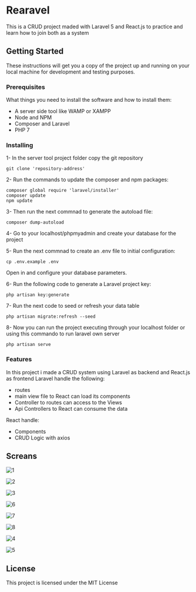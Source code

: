 # Rearavel
This is a CRUD project maded with Laravel 5 and React.js to practice and learn how to join both as a system 

## Getting Started

These instructions will get you a copy of the project up and running on your local machine for development and testing purposes.

### Prerequisites
What things you need to install the software and how to install them:
- A server side tool like WAMP or XAMPP
- Node and NPM
- Composer and Laravel
- PHP 7

### Installing
1- In the server tool project folder copy the git repository
```
git clone 'repository-address'
```
2- Run the commands to update the composer and npm packages:
```
composer global require 'laravel/installer'
composer update
npm update
``` 
3- Then run the next commnad to generate the autoload file:
```
composer dump-autoload
```
4- Go to your localhost/phpmyadmin and create your database for the project

5- Run the next commnad to create an .env file to initial configuration:
```
cp .env.example .env
```
Open in and configure your database parameters.

6- Run the following code to generate a Laravel project key:
```
php artisan key:generate
```

7- Run the next code to seed or refresh your data table
```
php artisan migrate:refresh --seed
```

8- Now you can run the project executing through your localhost folder or using this commando to run laravel own server
```
php artisan serve
```


### Features
In this project i made a CRUD system using Laravel as backend and React.js as frontend
Laravel handle the following:
- routes
- main view file to React can load its components
- Controller to routes can access to the Views
- Api Controllers to React can consume the data

React handle:
- Components
- CRUD Logic with axios

## Screans

![1](https://user-images.githubusercontent.com/18740032/40325577-e6173a66-5d01-11e8-9f03-4c2a655c09ea.JPG)

![2](https://user-images.githubusercontent.com/18740032/40325640-33c5e5d2-5d02-11e8-8d54-441214ff2981.JPG)

![3](https://user-images.githubusercontent.com/18740032/40325651-3e4091e2-5d02-11e8-997f-d06c47467786.JPG)

![6](https://user-images.githubusercontent.com/18740032/40325677-4fa3bac2-5d02-11e8-84af-8cc4fab6b120.JPG)

![7](https://user-images.githubusercontent.com/18740032/40325678-4fc1325a-5d02-11e8-9851-a18866a8e297.JPG)

![8](https://user-images.githubusercontent.com/18740032/40325679-4fdcd06e-5d02-11e8-85f0-73bca7c9d664.JPG)

![4](https://user-images.githubusercontent.com/18740032/40325680-4ff66466-5d02-11e8-87ca-013c17713bf6.JPG)

![5](https://user-images.githubusercontent.com/18740032/40325681-5010a8b2-5d02-11e8-94e8-7f20366bb70d.JPG)


## License

This project is licensed under the MIT License
